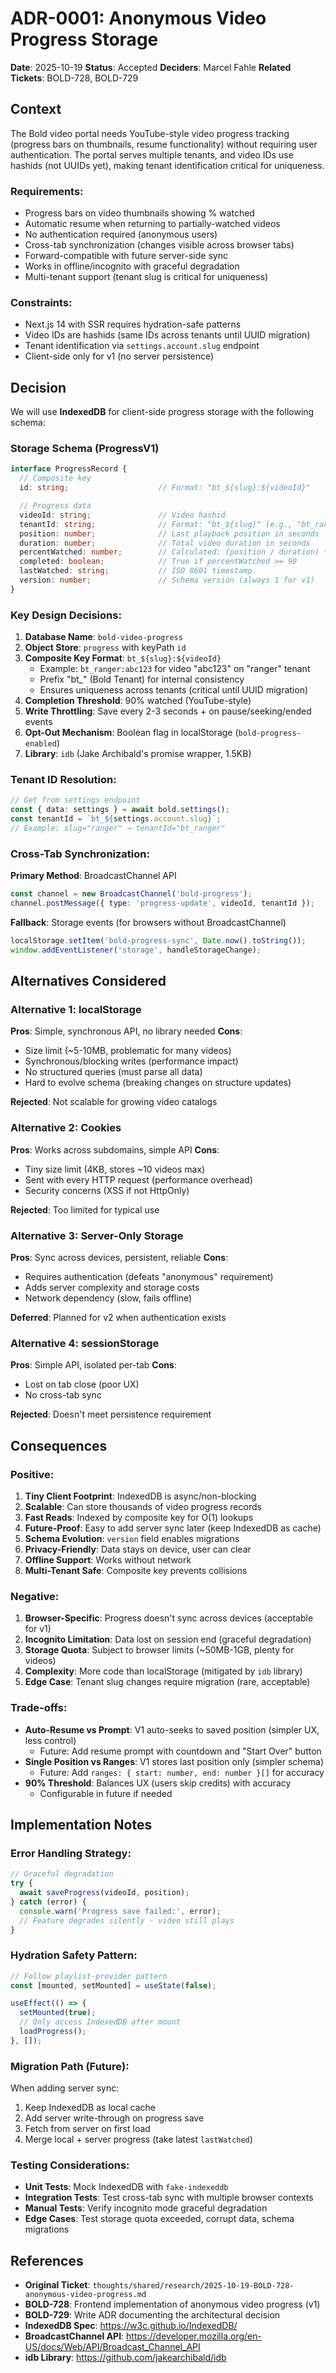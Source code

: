 # ADR-0001: Anonymous Video Progress Storage

**Date**: 2025-10-19
**Status**: Accepted
**Deciders**: Marcel Fahle
**Related Tickets**: BOLD-728, BOLD-729

## Context

The Bold video portal needs YouTube-style video progress tracking (progress bars on thumbnails, resume functionality) without requiring user authentication. The portal serves multiple tenants, and video IDs use hashids (not UUIDs yet), making tenant identification critical for uniqueness.

### Requirements:
- Progress bars on video thumbnails showing % watched
- Automatic resume when returning to partially-watched videos
- No authentication required (anonymous users)
- Cross-tab synchronization (changes visible across browser tabs)
- Forward-compatible with future server-side sync
- Works in offline/incognito with graceful degradation
- Multi-tenant support (tenant slug is critical for uniqueness)

### Constraints:
- Next.js 14 with SSR requires hydration-safe patterns
- Video IDs are hashids (same IDs across tenants until UUID migration)
- Tenant identification via `settings.account.slug` endpoint
- Client-side only for v1 (no server persistence)

## Decision

We will use **IndexedDB** for client-side progress storage with the following schema:

### Storage Schema (ProgressV1)

```typescript
interface ProgressRecord {
  // Composite key
  id: string;                    // Format: "bt_${slug}:${videoId}"

  // Progress data
  videoId: string;               // Video hashid
  tenantId: string;              // Format: "bt_${slug}" (e.g., "bt_ranger")
  position: number;              // Last playback position in seconds
  duration: number;              // Total video duration in seconds
  percentWatched: number;        // Calculated: (position / duration) * 100
  completed: boolean;            // True if percentWatched >= 90
  lastWatched: string;           // ISO 8601 timestamp
  version: number;               // Schema version (always 1 for v1)
}
```

### Key Design Decisions:

1. **Database Name**: `bold-video-progress`
2. **Object Store**: `progress` with keyPath `id`
3. **Composite Key Format**: `bt_${slug}:${videoId}`
   - Example: `bt_ranger:abc123` for video "abc123" on "ranger" tenant
   - Prefix "bt_" (Bold Tenant) for internal consistency
   - Ensures uniqueness across tenants (critical until UUID migration)
4. **Completion Threshold**: 90% watched (YouTube-style)
5. **Write Throttling**: Save every 2-3 seconds + on pause/seeking/ended events
6. **Opt-Out Mechanism**: Boolean flag in localStorage (`bold-progress-enabled`)
7. **Library**: `idb` (Jake Archibald's promise wrapper, 1.5KB)

### Tenant ID Resolution:

```typescript
// Get from settings endpoint
const { data: settings } = await bold.settings();
const tenantId = `bt_${settings.account.slug}`;
// Example: slug="ranger" → tenantId="bt_ranger"
```

### Cross-Tab Synchronization:

**Primary Method**: BroadcastChannel API
```typescript
const channel = new BroadcastChannel('bold-progress');
channel.postMessage({ type: 'progress-update', videoId, tenantId });
```

**Fallback**: Storage events (for browsers without BroadcastChannel)
```typescript
localStorage.setItem('bold-progress-sync', Date.now().toString());
window.addEventListener('storage', handleStorageChange);
```

## Alternatives Considered

### Alternative 1: localStorage
**Pros**: Simple, synchronous API, no library needed
**Cons**:
- Size limit (~5-10MB, problematic for many videos)
- Synchronous/blocking writes (performance impact)
- No structured queries (must parse all data)
- Hard to evolve schema (breaking changes on structure updates)

**Rejected**: Not scalable for growing video catalogs

### Alternative 2: Cookies
**Pros**: Works across subdomains, simple API
**Cons**:
- Tiny size limit (4KB, stores ~10 videos max)
- Sent with every HTTP request (performance overhead)
- Security concerns (XSS if not HttpOnly)

**Rejected**: Too limited for typical use

### Alternative 3: Server-Only Storage
**Pros**: Sync across devices, persistent, reliable
**Cons**:
- Requires authentication (defeats "anonymous" requirement)
- Adds server complexity and storage costs
- Network dependency (slow, fails offline)

**Deferred**: Planned for v2 when authentication exists

### Alternative 4: sessionStorage
**Pros**: Simple API, isolated per-tab
**Cons**:
- Lost on tab close (poor UX)
- No cross-tab sync

**Rejected**: Doesn't meet persistence requirement

## Consequences

### Positive:

1. **Tiny Client Footprint**: IndexedDB is async/non-blocking
2. **Scalable**: Can store thousands of video progress records
3. **Fast Reads**: Indexed by composite key for O(1) lookups
4. **Future-Proof**: Easy to add server sync later (keep IndexedDB as cache)
5. **Schema Evolution**: `version` field enables migrations
6. **Privacy-Friendly**: Data stays on device, user can clear
7. **Offline Support**: Works without network
8. **Multi-Tenant Safe**: Composite key prevents collisions

### Negative:

1. **Browser-Specific**: Progress doesn't sync across devices (acceptable for v1)
2. **Incognito Limitation**: Data lost on session end (graceful degradation)
3. **Storage Quota**: Subject to browser limits (~50MB-1GB, plenty for videos)
4. **Complexity**: More code than localStorage (mitigated by `idb` library)
5. **Edge Case**: Tenant slug changes require migration (rare, acceptable)

### Trade-offs:

- **Auto-Resume vs Prompt**: V1 auto-seeks to saved position (simpler UX, less control)
  - Future: Add resume prompt with countdown and "Start Over" button
- **Single Position vs Ranges**: V1 stores last position only (simpler schema)
  - Future: Add `ranges: { start: number, end: number }[]` for accuracy
- **90% Threshold**: Balances UX (users skip credits) with accuracy
  - Configurable in future if needed

## Implementation Notes

### Error Handling Strategy:

```typescript
// Graceful degradation
try {
  await saveProgress(videoId, position);
} catch (error) {
  console.warn('Progress save failed:', error);
  // Feature degrades silently - video still plays
}
```

### Hydration Safety Pattern:

```typescript
// Follow playlist-provider pattern
const [mounted, setMounted] = useState(false);

useEffect(() => {
  setMounted(true);
  // Only access IndexedDB after mount
  loadProgress();
}, []);
```

### Migration Path (Future):

When adding server sync:
1. Keep IndexedDB as local cache
2. Add server write-through on progress save
3. Fetch from server on first load
4. Merge local + server progress (take latest `lastWatched`)

### Testing Considerations:

- **Unit Tests**: Mock IndexedDB with `fake-indexeddb`
- **Integration Tests**: Test cross-tab sync with multiple browser contexts
- **Manual Tests**: Verify incognito mode graceful degradation
- **Edge Cases**: Test storage quota exceeded, corrupt data, schema migrations

## References

- **Original Ticket**: `thoughts/shared/research/2025-10-19-BOLD-728-anonymous-video-progress.md`
- **BOLD-728**: Frontend implementation of anonymous video progress (v1)
- **BOLD-729**: Write ADR documenting the architectural decision
- **IndexedDB Spec**: https://w3c.github.io/IndexedDB/
- **BroadcastChannel API**: https://developer.mozilla.org/en-US/docs/Web/API/Broadcast_Channel_API
- **idb Library**: https://github.com/jakearchibald/idb
